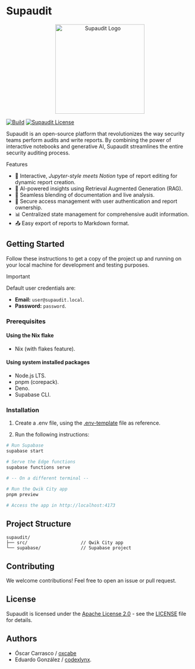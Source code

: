 # Supaudit

<p align="center">
    <img width="240px" alt="Supaudit Logo" src="https://github.com/user-attachments/assets/c6929999-c73d-4c5c-8b36-e89317f828e2" />
</p>

[![Build](https://github.com/supaudit/supaudit/actions/workflows/build.yml/badge.svg)](https://github.com/supaudit/supaudit/actions/workflows/build.yml)
[![Supaudit License](https://img.shields.io/github/license/supaudit/supaudit)](https://github.com/supaudit/supaudit?tab=Apache-2.0-1-ov-file)

Supaudit is an open-source platform that revolutionizes the way security teams perform audits and write reports. By combining the power of interactive notebooks and generative AI, Supaudit streamlines the entire security auditing process.

Features

- 📝 Interactive, _Jupyter-style meets Notion_ type of report editing for dynamic report creation.
- 🤖 AI-powered insights using Retrieval Augmented Generation (RAG).
- 🔗 Seamless blending of documentation and live analysis.
- 👥 Secure access management with user authentication and report ownership.
- 📊 Centralized state management for comprehensive audit information.
- 📤 Easy export of reports to Markdown format.

## Getting Started

Follow these instructions to get a copy of the project up and running on your local machine for development and testing purposes.

> [!IMPORTANT]
> Default user credentials are:
> * **Email:** `user@supaudit.local`.
> * **Password:** `password`.

### Prerequisites

#### Using the Nix flake
- Nix (with flakes feature).

#### Using system installed packages

- Node.js LTS.
- pnpm (corepack).
- Deno.
- Supabase CLI.

### Installation

1. Create a .env file, using the [.env-template](/.env-template) file as reference.

2. Run the following instructions:

```bash
# Run Supabase
supabase start

# Serve the Edge functions
supabase functions serve

# -- On a different terminal --

# Run the Qwik City app
pnpm preview

# Access the app in http://localhost:4173
```



## Project Structure

```
supaudit/
├── src/                    // Qwik City app
└── supabase/               // Supabase project
```

## Contributing

We welcome contributions! Feel free to open an issue or pull request.

## License

Supaudit is licensed under the [Apache License 2.0](https://spdx.org/licenses/Apache-2.0.html) - see the [LICENSE](LICENSE) file for details.

## Authors

- Óscar Carrasco / [oxcabe](https://github.com/oxcabe)
- Eduardo González / [codexlynx](https://github.com/codexlynx).

